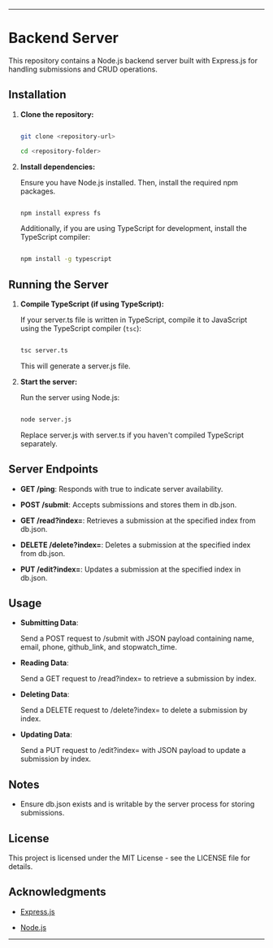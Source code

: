 

---

# Backend Server

This repository contains a Node.js backend server built with Express.js for handling submissions and CRUD operations.

## Installation

1. **Clone the repository:**

   ```bash

   git clone <repository-url>

   cd <repository-folder>

   ```

2. **Install dependencies:**

   Ensure you have Node.js installed. Then, install the required npm packages.

   ```bash

   npm install express fs

   ```

   Additionally, if you are using TypeScript for development, install the TypeScript compiler:

   ```bash

   npm install -g typescript

   ```

## Running the Server

1. **Compile TypeScript (if using TypeScript):**

   If your server.ts file is written in TypeScript, compile it to JavaScript using the TypeScript compiler (`tsc`):

   ```bash

   tsc server.ts

   ```

   This will generate a server.js file.

2. **Start the server:**

   Run the server using Node.js:

   ```bash

   node server.js

   ```

   Replace server.js with server.ts if you haven't compiled TypeScript separately.

## Server Endpoints

- **GET /ping**: Responds with true to indicate server availability.

  

- **POST /submit**: Accepts submissions and stores them in db.json.

- **GET /read?index=<index>**: Retrieves a submission at the specified index from db.json.

- **DELETE /delete?index=<index>**: Deletes a submission at the specified index from db.json.

- **PUT /edit?index=<index>**: Updates a submission at the specified index in db.json.

## Usage

- **Submitting Data**:

  

  Send a POST request to /submit with JSON payload containing name, email, phone, github_link, and stopwatch_time.

- **Reading Data**:

  Send a GET request to /read?index=<index> to retrieve a submission by index.

- **Deleting Data**:

  Send a DELETE request to /delete?index=<index> to delete a submission by index.

- **Updating Data**:

  Send a PUT request to /edit?index=<index> with JSON payload to update a submission by index.

## Notes

- Ensure db.json exists and is writable by the server process for storing submissions.

## License

This project is licensed under the MIT License - see the LICENSE file for details.

## Acknowledgments

- [Express.js](https://expressjs.com/)

- [Node.js](https://nodejs.org/)

---
